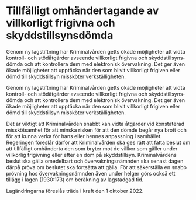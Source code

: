 # Tillfälligt omhändertagande av villkorligt frigivna och skyddstillsynsdömda

Genom ny lagstiftning har Kriminal­vården getts ökade möjlig­heter att vidta kontroll- och stöd­åtgärder avseende vill­korligt frigivna och skydds­till­syns­dömda och att kontrol­lera dem med elektro­nisk övervakning. Det ger även ökade möjlig­heter att upptäcka när den som blivit vill­korligt frigiven eller dömd till skydds­tillsyn missköter verk­ställig­heten.

Genom ny lagstiftning har Kriminal­vården getts ökade möjlig­heter att vidta kontroll- och stöd­åtgärder avseende vill­korligt frigivna och skydds­till­syns­dömda och att kontrol­lera dem med elektro­nisk övervakning. Det ger även ökade möjlig­heter att upptäcka när den som blivit vill­korligt frigiven eller dömd till skydds­tillsyn missköter verk­ställig­heten.

Det är viktigt att Kriminal­vården snabbt kan vidta åtgärder vid konsta­terad missköt­samhet för att minska risken för att den dömde begår nya brott och för att kunna verka för hans eller hennes anpass­ning i samhället. Regeringen föreslår därför att Kriminal­vården ska ges rätt att fatta beslut om att till­fälligt omhän­derta den som bryter mot de villkor som gäller under villkorlig frigivning eller efter en dom på skydds­tillsyn. Kriminal­vårdens beslut ska gälla omedelbart och över­vaknings­nämnden ska senast dagen därpå pröva om beslutet ska fortsätta att gälla. För att säker­ställa en snabb prövning hos över­vaknings­nämn­den även under helger görs också ett tillägg i lagen (1930:173) om beräkning av lag­stadgad tid.

Lag­ändringarna föreslås träda i kraft den 1 oktober 2022.
